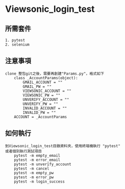 # Viewsonic_login_test

## 所需套件
    1. pytest
    2. selenium

## 注意事項
    clone 整包git之後，需要再創建"Params.py"，格式如下
        class _AccountParams(object):
            GMAIL_ACCOUNT = ""
            GMAIL_PW = ""
            VIEWSONIC_ACCOUNT = ""
            VIEWSONIC_PW = ""
            UNVERIFY_ACCOUNT = ""
            UNVERIFY_PW = ""
            INVALID_ACCOUNT = ""
            INVALID_PW = ""
        ACCOUNT = _AccountParams

## 如何執行
    到Viewsonic_login_test目錄資料夾，使用終端機執行 "pytest"
    或者個別執行測試項目    
        pytest -m empty_email
        pytest -m error_email
        pytest -m unverify_account
        pytest -m cancel
        pytest -m empty_pw
        pytest -m error_pw
        pytest -m login_success